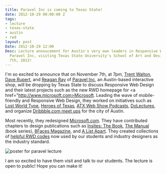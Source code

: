 ```yaml
---
title: Paravel Inc is coming to Texas State!
date: 2012-10-29 00:00:00 Z
tags:
- lecture
- texas-state
- austin
- rwd
layout: post
Date: 2012-10-29 12:00
Desc: Lecture annoucement for Austin's very own leaders in Responsive Web Design,
  Paravel Inc, visiting Texas State University's School of Art and Design on November
  7th, 2013!
---
```


I'm so excited to announce that on November 7th, at 7pm, <a href="http://www.twitter.com/trentwalton">Trent Walton</a>, <a href="http://www.twitter.com/davatron5000" >Dave Rupert</a>, and <a href="http://www.twitter.com/raygunray" >Reagan Ray</a> of <a href="http://www.paravelinc.com">Paravel Inc</a>, an Austin-based interactive shop, will be dropping by Texas State to discuss Responsive Web Design and their latest projects such as the new RWD homepage for <a href="http://www.microsoft.com>Microsoft</a>. Leading the wave of mobile-friendly and Responsive Web Design, they worked on initiatives such as <a href="http://lostworldsfairs.com/">Lost World Type</a>, <a href="http://heroesoftexas.com/">Heroes of Texas</a>, <a href="http://atxwebshow.com/">ATX Web Show Podcasts</a>, <a href="http://www.dolectures.com" >DoLectures</a>, and organize <a href="http://www.twitter.com/atxdribbble">Dribbble.com meet ups</a> for the city of Austin.

Most recently, they redesigned <a href="http://Microsoft.com/">Microsoft.com</a>. They have contributed chapters to design publications such as <a href="shop.viewportindustries.com/products/insites-the-book">Insites: The Book</a>, <a href="alwaysreadthemanual.com">The Manual</a> (book series), <a href="http://www.8faces.com">8Faces Magazine</a>, and <a href="http://www.alistapart.com/articles/mo-pixels-mo-problems/" >A List Apart</a>. They created collections of <a href="http://fitvidsjs.com/" >helpful RWD codes</a> now used by our students and industry designers as the industry standard.

<img src="/img/posts/paraveltxst-socialmedia.jpg" alt="poster for paravel lecture" style="max-width: 1024px; margin: 0 auto;">

I am so excited to have them visit and talk to our students. The lecture is open to public! Hope you can make it!
